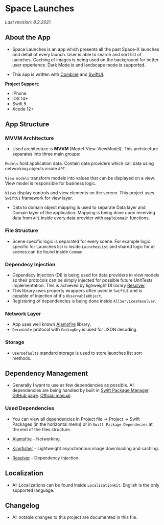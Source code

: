 # Space Launches

_Last revision: 8.2.2021_

## About the App
- Space Launches is an app which presents all the past Space-X launches and detail of every launch. User is able to search and sort list of launches. Caching of images is being used on the background for better user experience. Dark Mode is and landscape mode is supported.

- This app is written with [Combine](https://developer.apple.com/documentation/combine) and [SwiftUI](https://developer.apple.com/documentation/swiftui/).

**Project Support**:
- iPhone
- iOS 14+
- Swift 5
- Xcode 12+

## App Structure

### MVVM Architecture

- Used architecture is **MVVM** (Model-View-ViewModel). This architecture separates into three main groups:

`Models` hold application data. Contain data providers which call data using networking objects inside `API`.

`View models` transform models into values that can be displayed on a view. View model is responsible for business logic.

`Views` display controls and view elements on the screen. This project uses `SwiftUI` framework for view layer.

- Data to domain object mapping is used to separate Data layer and Domain layer of the application. Mapping is being done upon receiving data from `API` inside every data provider with `mapToDomain` functions.

### File Structure
- Scene specific logic is separated for every scene. For example logic specific for Launches list is inside `LaunchesList` and shared logic for all scenes can be found inside `Common`.

### Dependecy Injection
- Dependecy Injection (DI) is being used for data providers in view models so their protocols can be simply injected for possible future UnitTests implementation.
This is achieved by lighweight DI library [Resolver](https://github.com/hmlongco/Resolver).
- This library uses property wrappers often used in `SwiftUI` and is capable of injection of it's `ObservableObject`.
- Registering of dependencies is being done inside `AllServicesResolver`.

### Network Layer
- App uses well known [Alamofire](https://github.com/Alamofire/Alamofire) library.
- `Decodable` protocol with `CodingKey` is used for JSON decoding.

### Storage
- `UserDefaults` standard storage is used to store launches list sort methods.

## Dependency Management
- Generally I want to use as few dependencies as possible.
All dependencies are being handled by built in [Swift Package Manager](https://swift.org/package-manager).
[GitHub page](https://github.com/apple/swift-package-manager).
[Official manual](https://developer.apple.com/documentation/xcode/adding_package_dependencies_to_your_app).

### Used Dependencies
- You can view all dependencies in Project file -> Project -> Swift Packages (in the horizontal menu) or in `Swift Package Dependecies` at the end of the files structure.

- [Alamofire](https://github.com/Alamofire/Alamofire) - Networking.
- [Kingfisher](https://github.com/onevcat/Kingfisher) - Lightweight asynchronous image downloading and caching.
- [Resolver](https://github.com/hmlongco/Resolver) - Dependency Injection.

## Localization
- All Localizations can be found inside `LocalizationKit`. English is the only supported language.

## Changelog
- All notable changes to this project are documented in this file.
